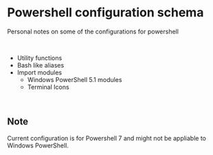 # Powershell configuration schema

Personal notes on some of the configurations for powershell

<br>

- Utility functions
- Bash like aliases
- Import modules
  * Windows PowerShell 5.1 modules
  * Terminal Icons

<br>

## Note
Current configuration is for Powershell 7 and might not be appliable to Windows PowerShell.
